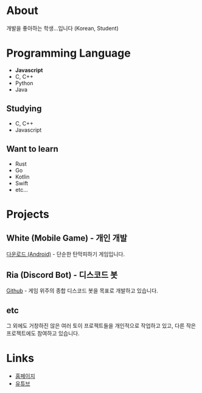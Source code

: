 # About
개발을 좋아하는 학생...입니다 (Korean, Student)

# Programming Language
- **Javascript**
- C, C++
- Python
- Java

## Studying
- C, C++
- Javascript

## Want to learn
- Rust
- Go
- Kotlin
- Swift
- etc...

# Projects
## White (Mobile Game) - 개인 개발
[다운로드 (Android)](https://play.google.com/store/apps/details?id=com.arti.white) - 단순한 탄막피하기 게임입니다.

## Ria (Discord Bot) - 디스코드 봇
[Github](https://github.com/artiren012/Ria) - 게임 위주의 종합 디스코드 봇을 목표로 개발하고 있습니다.  

## etc
그 외에도 거창하진 않은 여러 토이 프로젝트들을 개인적으로 작업하고 있고, 다른 작은 프로젝트에도 참여하고 있습니다.

# Links
- [홈페이지](https://artiren012.github.io)
- [유튜브](https://youtube.com/@artiren012)
